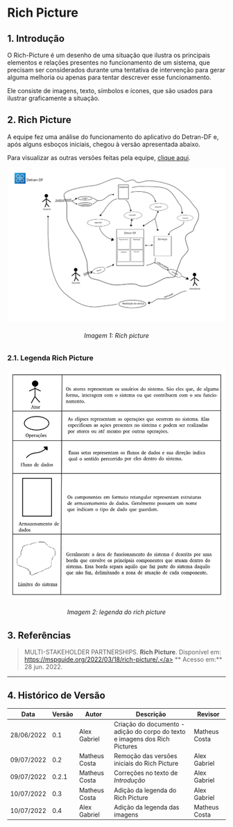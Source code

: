 # Rich Picture
## 1. Introdução
O Rich-Picture é um desenho de uma situação que ilustra os principais elementos e relações presentes no funcionamento de um sistema, que precisam ser considerados durante uma tentativa de intervenção para gerar alguma melhoria ou apenas para tentar descrever esse funcionamento.

Ele consiste de imagens, texto, símbolos e ícones, que são usados para ilustrar graficamente a situação.

## 2. Rich Picture

A equipe fez uma análise do funcionamento do aplicativo do Detran-DF e, após alguns esboços iniciais, chegou à versão apresentada abaixo.

Para visualizar as outras versões feitas pela equipe, [clique aqui](versoesRichPicture/outrasVersoes.md).

![](../../images/richpictures/richpicturev1.png)
<h6 align = "center">Imagem 1: Rich picture</h6>

### 2.1. Legenda Rich Picture

![](../../images/richpictures/leg_richpic.png)
<h6 align = "center">Imagem 2: legenda do rich picture</h6>

## 3. Referências
> MULTI-STAKEHOLDER PARTNERSHIPS. **Rich Picture**. Disponível em: <a href="https://mspguide.org/2022/03/18/rich-picture/." target="__blank">https://mspguide.org/2022/03/18/rich-picture/.</a> ** Acesso em:** 28 jun. 2022.


***
## 4. Histórico de Versão
| Data | Versão | Autor | Descrição | Revisor |
| ---- | ---- | ---- | ---- | ---- |
| 28/06/2022 | 0.1 | Alex Gabriel | Criação do documento - adição do corpo do texto e imagens dos Rich Pictures | Matheus Costa |
| 09/07/2022 | 0.2 | Matheus Costa | Remoção das versões iniciais do Rich Picture | Alex Gabriel |
| 09/07/2022 | 0.2.1 | Matheus Costa | Correções no texto de _Introdução_ | Alex Gabriel |
| 10/07/2022 | 0.3 | Matheus Costa | Adição da legenda do Rich Picture | Alex Gabriel |
| 10/07/2022 | 0.4 | Alex Gabriel | Adição da legenda das imagens |  Matheus Costa  |
